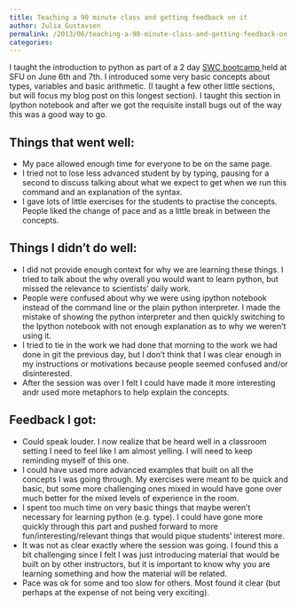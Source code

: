 ```yaml
---
title: Teaching a 90 minute class and getting feedback on it
author: Julia Gustavsen
permalink: /2013/06/teaching-a-90-minute-class-and-getting-feedback-on-it/
categories:
---
```

I taught the introduction to python as part of a 2 day [SWC bootcamp ][1] held at SFU on June 6th and 7th. I introduced some very basic concepts about types, variables and basic arithmetic. (I taught a few other little sections, but will focus my blog post on this longest section). I taught this section in Ipython notebook and after we got the requisite install bugs out of the way this was a good way to go. 

## Things that went well:

*   My pace allowed enough time for everyone to be on the same page.
*   I tried not to lose less advanced student by by typing, pausing for a second to discuss talking about what we expect to get when we run this command and an explanation of the syntax.
*   I gave lots of little exercises for the students to practise the concepts. People liked the change of pace and as a little break in between the concepts.

## Things I didn’t do well:

*   I did not provide enough context for why we are learning these things. I tried to talk about the why overall you would want to learn python, but missed the relevance to scientists’ daily work. 
*   People were confused about why we were using ipython notebook instead of the command line or the plain python interpreter. I made the mistake of showing the python interpreter and then quickly switching to the Ipython notebook with not enough explanation as to why we weren’t using it. 
*   I tried to tie in the work we had done that morning to the work we had done in git the previous day, but I don’t think that I was clear enough in my instructions or motivations because people seemed confused and/or disinterested.
*   After the session was over I felt I could have made it more interesting andr used more metaphors to help explain the concepts. 

## Feedback I got:

*   Could speak louder. I now realize that be heard well in a classroom setting I need to feel like I am almost yelling. I will need to keep reminding myself of this one.
*   I could have used more advanced examples that built on all the concepts I was going through. My exercises were meant to be quick and basic, but some more challenging ones mixed in would have gone over much better for the mixed levels of experience in the room.
*   I spent too much time on very basic things that maybe weren’t necessary for learning python (e.g. type). I could have gone more quickly through this part and pushed forward to more fun/interesting/relevant things that would pique students’ interest more. 
*   It was not as clear exactly where the session was going. I found this a bit challenging since I felt I was just introducing material that would be built on by other instructors, but it is important to know why you are learning something and how the material will be related. 
*   Pace was ok for some and too slow for others. Most found it clear (but perhaps at the expense of not being very exciting).

 [1]: http://software-carpentry.org/bootcamps/2013-06-sfu.html
